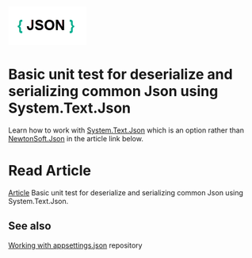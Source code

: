 ![img](assets/title_1.png)
# Basic unit test for deserialize and serializing common Json using System.Text.Json

Learn how to work with [System.Text.Json](https://docs.microsoft.com/en-us/dotnet/api/system.text.json?view=net-5.0) which is an option rather than [NewtonSoft.Json](https://www.newtonsoft.com/json) in the article link below.



# Read Article

[Article](https://github.com/karenpayneoregon/unit-test-json/blob/master/article_1.md) Basic unit test for deserialize and serializing common Json using System.Text.Json.

## See also

[Working with appsettings.json](https://github.com/karenpayneoregon/appsettings-basics/tree/AccessSqEntity) repository

